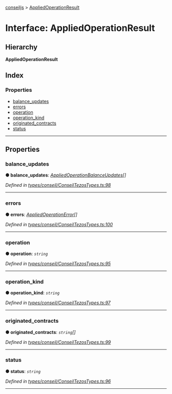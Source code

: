 [conseiljs](../README.md) > [AppliedOperationResult](../interfaces/appliedoperationresult.md)

# Interface: AppliedOperationResult

## Hierarchy

**AppliedOperationResult**

## Index

### Properties

* [balance_updates](appliedoperationresult.md#balance_updates)
* [errors](appliedoperationresult.md#errors)
* [operation](appliedoperationresult.md#operation)
* [operation_kind](appliedoperationresult.md#operation_kind)
* [originated_contracts](appliedoperationresult.md#originated_contracts)
* [status](appliedoperationresult.md#status)

---

## Properties

<a id="balance_updates"></a>

###  balance_updates

**● balance_updates**: *[AppliedOperationBalanceUpdates](appliedoperationbalanceupdates.md)[]*

*Defined in [types/conseil/ConseilTezosTypes.ts:98](https://github.com/Cryptonomic/ConseilJS/blob/e4b4aa7/src/types/conseil/ConseilTezosTypes.ts#L98)*

___
<a id="errors"></a>

###  errors

**● errors**: *[AppliedOperationError](appliedoperationerror.md)[]*

*Defined in [types/conseil/ConseilTezosTypes.ts:100](https://github.com/Cryptonomic/ConseilJS/blob/e4b4aa7/src/types/conseil/ConseilTezosTypes.ts#L100)*

___
<a id="operation"></a>

###  operation

**● operation**: *`string`*

*Defined in [types/conseil/ConseilTezosTypes.ts:95](https://github.com/Cryptonomic/ConseilJS/blob/e4b4aa7/src/types/conseil/ConseilTezosTypes.ts#L95)*

___
<a id="operation_kind"></a>

###  operation_kind

**● operation_kind**: *`string`*

*Defined in [types/conseil/ConseilTezosTypes.ts:97](https://github.com/Cryptonomic/ConseilJS/blob/e4b4aa7/src/types/conseil/ConseilTezosTypes.ts#L97)*

___
<a id="originated_contracts"></a>

###  originated_contracts

**● originated_contracts**: *`string`[]*

*Defined in [types/conseil/ConseilTezosTypes.ts:99](https://github.com/Cryptonomic/ConseilJS/blob/e4b4aa7/src/types/conseil/ConseilTezosTypes.ts#L99)*

___
<a id="status"></a>

###  status

**● status**: *`string`*

*Defined in [types/conseil/ConseilTezosTypes.ts:96](https://github.com/Cryptonomic/ConseilJS/blob/e4b4aa7/src/types/conseil/ConseilTezosTypes.ts#L96)*

___

